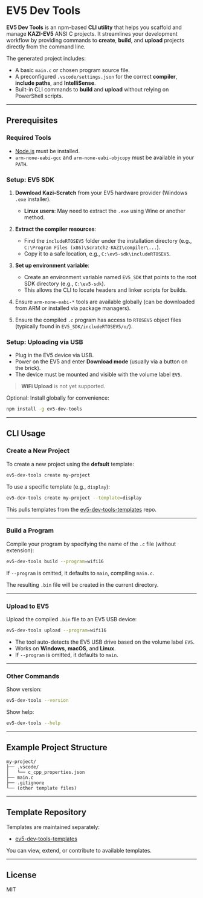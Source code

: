 # EV5 Dev Tools

**EV5 Dev Tools** is an npm-based **CLI utility** that helps you scaffold and manage **KAZI-EV5** ANSI C projects. It streamlines your development workflow by providing commands to **create**, **build**, and **upload** projects directly from the command line.

The generated project includes:

- A basic `main.c` or chosen program source file.
- A preconfigured `.vscode/settings.json` for the correct **compiler**, **include paths**, and **IntelliSense**.
- Built-in CLI commands to **build** and **upload** without relying on PowerShell scripts.

---

## Prerequisites

### Required Tools

- [Node.js](https://nodejs.org/en) must be installed.
- `arm-none-eabi-gcc` and `arm-none-eabi-objcopy` must be available in your `PATH`.

### Setup: EV5 SDK

1. **Download Kazi-Scratch** from your EV5 hardware provider (Windows `.exe` installer).

   - **Linux users**: May need to extract the `.exe` using Wine or another method.

2. **Extract the compiler resources**:

   - Find the `includeRTOSEV5` folder under the installation directory (e.g.,\
     `C:\Program Files (x86)\Scratch2-KAZI\compiler\...`).
   - Copy it to a safe location, e.g., `C:\ev5-sdk\includeRTOSEV5`.

3. **Set up environment variable**:

   - Create an environment variable named `EV5_SDK` that points to the root SDK directory (e.g., `C:\ev5-sdk`).
   - This allows the CLI to locate headers and linker scripts for builds.

4. Ensure `arm-none-eabi-*` tools are available globally (can be downloaded from ARM or installed via package managers).

5. Ensure the compiled `.c` program has access to `RTOSEV5` object files (typically found in `EV5_SDK/includeRTOSEV5/o/`).

### Setup: Uploading via USB

- Plug in the EV5 device via USB.
- Power on the EV5 and enter **Download mode** (usually via a button on the brick).
- The device must be mounted and visible with the volume label `EV5`.

> **WiFi Upload** is not yet supported.

Optional: Install globally for convenience:

```bash
npm install -g ev5-dev-tools
```

---

## CLI Usage

### Create a New Project

To create a new project using the **default** template:

```bash
ev5-dev-tools create my-project
```

To use a specific template (e.g., `display`):

```bash
ev5-dev-tools create my-project --template=display
```

This pulls templates from the [ev5-dev-tools-templates](https://github.com/JMRMEDEV/ev5-dev-tools-templates) repo.

---

### Build a Program

Compile your program by specifying the name of the `.c` file (without extension):

```bash
ev5-dev-tools build --program=wifi16
```

If `--program` is omitted, it defaults to `main`, compiling `main.c`.

The resulting `.bin` file will be created in the current directory.

---

### Upload to EV5

Upload the compiled `.bin` file to an EV5 USB device:

```bash
ev5-dev-tools upload --program=wifi16
```

- The tool auto-detects the EV5 USB drive based on the volume label `EV5`.
- Works on **Windows**, **macOS**, and **Linux**.
- If `--program` is omitted, it defaults to `main`.

---

### Other Commands

Show version:

```bash
ev5-dev-tools --version
```

Show help:

```bash
ev5-dev-tools --help
```

---

## Example Project Structure

```text
my-project/
├── .vscode/
│   └── c_cpp_properties.json
├── main.c
├── .gitignore
└── (other template files)
```

---

## Template Repository

Templates are maintained separately:

- [ev5-dev-tools-templates](https://github.com/JMRMEDEV/ev5-dev-tools-templates)

You can view, extend, or contribute to available templates.

---

## License

MIT

